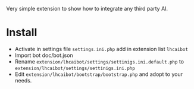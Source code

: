 Very simple extension to show how to integrate any third party AI.

# Install

* Activate in settings file `settings.ini.php` add in extension list `lhcaibot`
* Import bot doc/bot.json
* Rename `extension/lhcaibot/settings/settinigs.ini.default.php` to `extension/lhcaibot/settings/settinigs.ini.php`
* Edit `extension/lhcaibot/bootstrap/bootstrap.php` and adopt to your needs.
